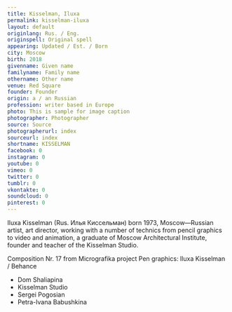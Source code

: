 ```yaml
---
title: Kisselman, Iluxa
permalink: kisselman-iluxa
layout: default
originlang: Rus. / Eng.
originspell: Original spell
appearing: Updated / Est. / Born
city: Moscow
birth: 2018
givenname: Given name
familyname: Family name
othername: Other name
venue: Red Square
founder: Founder
origin: a / an Russian
profession: writer based in Europe
photo: This is sample for image caption
photographer: Photographer
source: Source
photographerurl: index
sourceurl: index
shortname: KISSELMAN
facebook: 0
instagram: 0
youtube: 0
vimeo: 0
twitter: 0
tumblr: 0
vkontakte: 0
soundcloud: 0
pinterest: 0
---
```


Iluxa Kisselman (Rus. Илья Киссельман) born 1973, Moscow—Russian artist, art director, working with a number of technics from pencil graphics to video and animation, a graduate of Moscow Architectural Institute, founder and teacher of the Kisselman Studio.

Composition Nr. 17 from Micrografika project
Pen graphics: Iluxa Kisselman / Behance

+ Dom Shaliapina
+ Kisselman Studio
+ Sergei Pogosian
+ Petra-Ivana Babushkina
